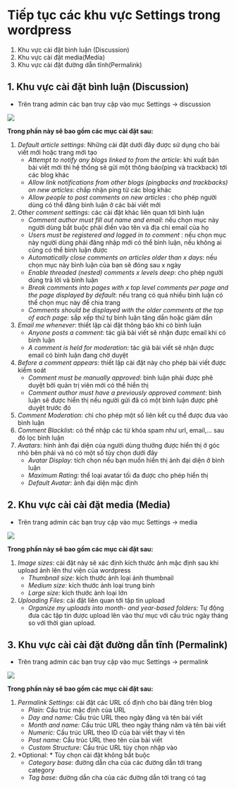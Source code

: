 # Tiếp tục các khu vực Settings trong wordpress
1. Khu vực cài đặt bình luận (Discussion)
2. Khu vực cài đặt media(Media)
3. Khu vực cài đặt đường dẫn tĩnh(Permalink)
## 1. Khu vực cài đặt bình luận (Discussion)
- Trên trang admin các bạn truy cập vào mục Settings -> discussion

![](https://images.viblo.asia/ee911cfd-3bfc-442f-a36b-23ee53152a38.png)


**Trong phần này sẽ bao gồm các mục cài đặt sau:**
1. *Default article settings*: Những cài đặt dưới đây được sử dụng cho bài viết mới hoặc trang mới tạo
    -  *Attempt to notify any blogs linked to from the article*: khi xuất bản bài viết mới thì hệ thống sẽ gửi một thông báo(ping và trackback) tới các blog khác
    -  *Allow link notifications from other blogs (pingbacks and trackbacks) on new articles*: chấp nhận ping từ các blog khác 
    -  *Allow people to post comments on new articles* : cho phép người dùng có thể đăng bình luận ở các bài viết mới
3. *Other comment settings*: các cài đặt khác liên quan tới bình luận
    - *Comment author must fill out name and email*: nếu chọn mục này người dùng bắt buộc phải điền vào tên và địa chỉ email của họ
    - *Users must be registered and logged in to comment* : nếu chọn mục này người dùng phải đăng nhập mới có thể bình luận, nếu không ai cũng có thể bình luận được
    - *Automatically close comments on articles older than  x days*: nếu chọn mục này bình luận của bạn sẽ đóng sau x ngày
    - *Enable threaded (nested) comments  x levels deep*: cho phép người dùng trả lời và bình luận
    - *Break comments into pages with x top level comments per page and the page displayed by default*: nếu trang có quá nhiều bình luận có thể chọn mục này để chia trang 
    - *Comments should be displayed with the older comments at the top of each page*:  sắp xếp thứ tự bình luận tăng dần hoặc giảm dần
4. *Email me whenever*: thiết lập cài đặt thông báo khi có bình luận
    - *Anyone posts a comment:* tác giả bài viết sẽ nhận được email khi có bình luận
    - *A comment is held for moderation:* tác giả bài viết sẽ nhận được email có bình luận đang chờ duyệt
6. *Before a comment appears*: thiết lập cài đặt này cho phép bài viết được kiểm soát
    - *Comment must be manually approved*: bình luận phải được phê duyệt bởi quản trị viên mới có thể hiển thị
    - *Comment author must have a previously approved comment*: bình luận sẽ được hiển thị nếu người gửi đã có một bình luận được phê duyệt trước đó
8. *Comment Moderation*: chỉ cho phép một số liên kết cụ thể được đưa vào bình luận
9. *Comment Blacklis*t: có thể nhập các từ khóa spam như url, email,... sau đó lọc bình luận
10. *Avatars*: hình ảnh đại diện của người dùng thưởng được hiển thị ở góc nhỏ bên phải và nó có một số tùy chọn dưới đây
    - *Avatar Display:*  tích chọn nếu bạn muốn hiển thị ảnh đại diện ở bình luận
    - *Maximum Rating:* thể loại avatar tối đa được cho phép hiển thị
    - *Default Avatar:* ảnh đại diện mặc định

## 2. Khu vực cài cài đặt media (Media)
- Trên trang admin các bạn truy cập vào mục Settings -> media

![](https://images.viblo.asia/ecc67e50-8394-433f-9ceb-f6738459c98b.png)


**Trong phần này sẽ bao gồm các mục cài đặt sau:**
1. *Image sizes*:  cài đặt này sẽ xác định kích thước ảnh mặc định sau khi upload ảnh lên thư viện của wordpress
    - *Thumbnail size:* kích thước ảnh loại ảnh thumbnail
    - *Medium size:* kích thước ảnh loại trung bình
    - *Large size:* kích thước ảnh loại lớn
3. *Uploading Files*: cài đặt liên quan tới tập tin upload
    - *Organize my uploads into month- and year-based folders:* Tự động đưa các tập tin được upload lên vào thư mục với cấu trúc ngày tháng so với thời gian upload.
## 3. Khu vực cài cài đặt đường dẫn tĩnh (Permalink)
- Trên trang admin các bạn truy cập vào mục Settings -> permalink

![](https://images.viblo.asia/e488b879-0709-4776-b6f1-c7fe9cc264ce.png)

**Trong phần này sẽ bao gồm các mục cài đặt sau:**
1. *Permalink Settings*: cài đặt các URL cố định cho bài đăng trên blog
    - *Plain:* Cấu trúc mặc định của URL
    - *Day and name:* Cấu trúc URL theo ngày đăng và tên bài viết
    - *Month and name:* Cấu trúc URL theo ngày tháng năm và tên bài viết
    - *Numeric:* Cấu trúc URL theo ID của bài viết thay vì tên
    - *Post name:* Cấu trúc URL theo tên của bài viết
    - *Custom Structure:* Cấu trúc URL tùy chọn nhập vào
 2. *Optional: * Tùy chọn cài đặt không bắt buộc
     - *Category base:* đường dẫn cha của các đường dẫn tới trang category
     - *Tag base:* đường dẫn cha của các đường dẫn tới trang có tag